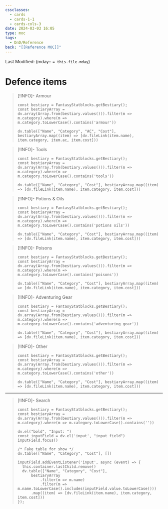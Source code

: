 ```yaml
---
cssclasses:
  - cards
  - cards-1-1
  - cards-cols-3
date: 2024-03-03 16:05
type: moc
tags:
  - DnD/Reference
back: "[[Reference MOC]]"
---
```

Last Modified: (mday:: `= this.file.mday`)
# Defence items

> [!INFO]- Armour
> ```dataviewjs
> const bestiary = FantasyStatblocks.getBestiary();
> const bestiaryArray = dv.array(Array.from(bestiary.values())).filter(m => m.category).where(m => m.category.toLowerCase().contains('armour'))
> 
> dv.table(["Name", "Category", "AC", "Cost"], bestiaryArray.map((item) => [dv.fileLink(item.name), item.category, item.ac, item.cost]))
> ```

> [!INFO]- Tools
> ```dataviewjs
> const bestiary = FantasyStatblocks.getBestiary();
> const bestiaryArray = dv.array(Array.from(bestiary.values())).filter(m => m.category).where(m => m.category.toLowerCase().contains('tools'))
> 
> dv.table(["Name", "Category", "Cost"], bestiaryArray.map((item) => [dv.fileLink(item.name), item.category, item.cost]))
> ```

> [!INFO]- Potions & Oils
> ```dataviewjs
> const bestiary = FantasyStatblocks.getBestiary();
> const bestiaryArray = dv.array(Array.from(bestiary.values())).filter(m => m.category).where(m => m.category.toLowerCase().contains('potions oils'))
> 
> dv.table(["Name", "Category", "Cost"], bestiaryArray.map((item) => [dv.fileLink(item.name), item.category, item.cost]))
> ```

> [!INFO]- Poisons
> ```dataviewjs
> const bestiary = FantasyStatblocks.getBestiary();
> const bestiaryArray = dv.array(Array.from(bestiary.values())).filter(m => m.category).where(m => m.category.toLowerCase().contains('poisons'))
> 
> dv.table(["Name", "Category", "Cost"], bestiaryArray.map((item) => [dv.fileLink(item.name), item.category, item.cost]))
> ```

> [!INFO]- Adventuring Gear
> ```dataviewjs
> const bestiary = FantasyStatblocks.getBestiary();
> const bestiaryArray = dv.array(Array.from(bestiary.values())).filter(m => m.category).where(m => m.category.toLowerCase().contains('adventuring gear'))
> 
> dv.table(["Name", "Category", "Cost"], bestiaryArray.map((item) => [dv.fileLink(item.name), item.category, item.cost]))
> ```

> [!INFO]- Other
> ```dataviewjs
> const bestiary = FantasyStatblocks.getBestiary();
> const bestiaryArray = dv.array(Array.from(bestiary.values())).filter(m => m.category).where(m => m.category.toLowerCase().contains('other'))
> 
> dv.table(["Name", "Category", "Cost"], bestiaryArray.map((item) => [dv.fileLink(item.name), item.category, item.cost]))
> ```

---

> [!INFO]- Search
> ```dataviewjs
> const bestiary = FantasyStatblocks.getBestiary();
> const bestiaryArray = dv.array(Array.from(bestiary.values())).filter(m => m.category).where(m => m.category.toLowerCase().contains(''))
> 
> dv.el("bold", "Input: ")
> const inputField = dv.el('input', "input field")
> inputField.focus()
> 
> /* Fake table for show */
> dv.table(["Name", "Category", "Cost"], [])
> 
> inputField.addEventListener('input', async (event) => {
> 	this.container.lastChild.remove()
> 	dv.table(["Name", "Category", "Cost"], 
> 		bestiaryArray
> 			.filter(m => m.name)
> 			.filter(m => m.name.toLowerCase().includes(inputField.value.toLowerCase()))
> 		.map((item) => [dv.fileLink(item.name), item.category, item.cost]))	
> });
> ```